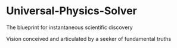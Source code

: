 # Universal-Physics-Solver
The blueprint for instantaneous scientific discovery


Vision conceived and articulated by a seeker of fundamental truths
